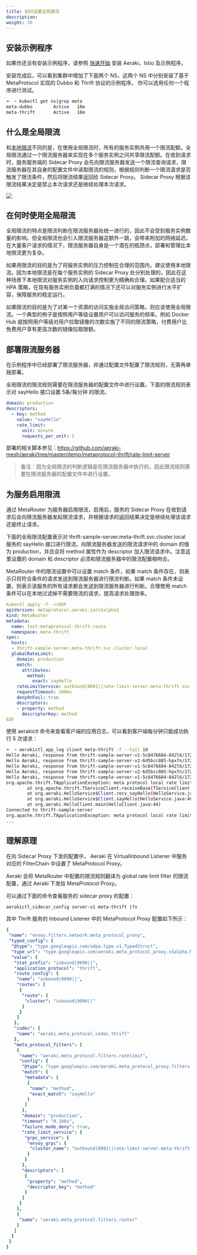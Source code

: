 ```yaml
---
title: 如何设置全局限流
description: 
weight: 30
---
```


## 安装示例程序

如果你还没有安装示例程序，请参照 [快速开始](/zh/docs/v1.0/quickstart/) 安装 Aeraki，Istio 及示例程序。

安装完成后，可以看到集群中增加了下面两个 NS，这两个 NS 中分别安装了基于 MetaProtocol 实现的 Dubbo 和 Thrift 协议的示例程序。
你可以选用任何一个程序进行测试。

```bash
➜  ~ kubectl get ns|grep meta
meta-dubbo        Active   16m
meta-thrift       Active   16m
```

## 什么是全局限流

和[本地限流](/zh/docs/v1.0/tutorials/local-rate-limit/)不同的是，在使用全局限流时，所有的服务实例共用一个限流配额。全局限流通过一个限流服务器来实现在多个服务实例之间共享限流配额。在收到请求时，服务服务端的 Sidecar Proxy 会先向限流服务器发送一个限流查询请求，限流服务器在其自身的配置文件中读取限流的规则，根据规则判断一个限流请求是否触发了限流条件，然后将限流结果返回给 Sidecar Proxy。 Sidecar Proxy 根据该限流结果决定是禁止本次请求还是继续处理本次请求。

![](../global-rate-limit.png)

## 在何时使用全局限流
全局限流的特点是限流判断在限流服务器处统一进行的，因此不会受到服务实例数量的影响。但全局限流也会引入限流服务器这额外一跳，会带来附加的网络延迟。在大量客户请求的情况下，限流服务器自身是一个潜在的瓶颈点，部署和管理比本地限流更为复杂。

如果用限流的目的是为了将服务实例的压力控制在合理的范围内，建议使用本地限流。因为本地限流是在每个服务实例的 Sidecar Proxy 处分别处理的，因此在这种场景下本地限流对服务实例的入向请求控制更为精确和合理。如果配合适当的 HPA 策略，在现有服务实例负载都打满的情况下还可以对服务实例进行水平扩容，保障服务的稳定运行。

如果限流的目的是为了对某一个资源的访问实施全局访问策略，则应该使用全局限流。一个典型的例子是按照用户等级设置用户可以访问服务的频率。例如 Docker Hub 就按照用户等级对用户拉取镜像的次数实施了不同的限流策略，付费用户比免费用户享有更高次数的镜像拉取限额。

## 部署限流服务器

在示例程序中已经部署了限流服务器，并通过配置文件配置了限流规则，无需再单独部署。

全局限流的限流规则需要在限流服务器的配置文件中进行设置。下面的限流规则表示对 sayHello 接口设置 5条/每分钟 的限流。

```yaml
domain: production
descriptors:
  - key: method
    value: "sayHello"
    rate_limit:
      unit: minute
      requests_per_unit: 5
```

部署的相关脚本参见：https://github.com/aeraki-mesh/aeraki/tree/master/demo/metaprotocol-thrift/rate-limit-server

> 备注：因为全局限流的判断逻辑是在限流服务器中执行的，因此限流规则需要在限流服务器的配置文件中进行设置。

## 为服务启用限流

通过 MetaRouter 为服务器启用限流，启用后，服务的 Sidecar Proxy 在收到请求后会向限流服务器发起限流请求，并根据请求的返回结果决定是继续处理该请求还是终止请求。

下面的全局限流配置表示对 thrift-sample-server.meta-thrift.svc.cluster.local 服务的 sayHello 接口进行限流。向限流服务器发送的限流请求中的 domain 的值为 production，并且会将 method 属性作为 descriptor 加入限流请求中。注意这里设置的 domain 和 descriptor 必须和限流服务器中的限流配置相吻合。

MetaRouter 中的限流设置中可以设置 match 条件，如果 match 条件存在，则表示只将符合条件的请求发送到限流服务器进行限流判断。如果 match 条件未设置，则表示该服务的所有请求都会发送到限流服务器进行判断。合理使用 match 条件可以在本地过滤掉不需要限流的请求，提高请求处理效率。
```yaml
kubectl apply -f- <<EOF
apiVersion: metaprotocol.aeraki.io/v1alpha1
kind: MetaRouter
metadata:
  name: test-metaprotocol-thrift-route
  namespace: meta-thrift
spec:
  hosts:
  - thrift-sample-server.meta-thrift.svc.cluster.local
  globalRateLimit:
    domain: production
    match:
      attributes:
        method:
          exact: sayHello
    rateLimitService: outbound|8081||rate-limit-server.meta-thrift.svc.cluster.local
    requestTimeout: 100ms
    denyOnFail: true
    descriptors:
    - property: method
      descriptorKey: method
EOF
```

使用 aerakictl 命令来查看客户端的应用日志，可以看到客户端每分钟只能成功执行 5 次请求：

```bash
➜  ~ aerakictl_app_log client meta-thrift -f --tail 10
Hello Aeraki, response from thrift-sample-server-v1-5c8476684-842l6/172.17.0.40
Hello Aeraki, response from thrift-sample-server-v2-6d5bcc885-hpx7n/172.17.0.41
Hello Aeraki, response from thrift-sample-server-v1-5c8476684-842l6/172.17.0.40
Hello Aeraki, response from thrift-sample-server-v2-6d5bcc885-hpx7n/172.17.0.41
Hello Aeraki, response from thrift-sample-server-v1-5c8476684-842l6/172.17.0.40
org.apache.thrift.TApplicationException: meta protocol local rate limit: request '6' has been rate limited
        at org.apache.thrift.TServiceClient.receiveBase(TServiceClient.java:79)
        at org.aeraki.HelloService$Client.recv_sayHello(HelloService.java:61)
        at org.aeraki.HelloService$Client.sayHello(HelloService.java:48)
        at org.aeraki.HelloClient.main(HelloClient.java:44)
Connected to thrift-sample-server
org.apache.thrift.TApplicationException: meta protocol local rate limit: request '7' has been rate limited
...
```

## 理解原理

在向 Sidecar Proxy 下发的配置中， Aeraki 在 VirtualInbound Listener 中服务对应的 FilterChain 中设置了 MetaProtocol Proxy。

Aeraki 会将 MetaRouter 中配置的限流规则翻译为 global rate limit filter 的限流配置，通过 Aeraki 下发给 MetaProtocol Proxy。

可以通过下面的命令查看服务的 sidecar proxy 的配置：

``` bash
aerakictl_sidecar_config server-v1 meta-thrift |fx
```

其中 Thrift 服务的 Inbound Listener 中的 MetaProtocol Proxy 配置如下所示：

```yaml
{
 "name": "envoy.filters.network.meta_protocol_proxy",
 "typed_config": {
  "@type": "type.googleapis.com/udpa.type.v1.TypedStruct",
  "type_url": "type.googleapis.com/aeraki.meta_protocol_proxy.v1alpha.MetaProtocolProxy",
  "value": {
   "stat_prefix": "inbound|9090||",
   "application_protocol": "thrift",
   "route_config": {
    "name": "inbound|9090||",
    "routes": [
     {
      "route": {
       "cluster": "inbound|9090||"
      }
     }
    ]
   },
   "codec": {
    "name": "aeraki.meta_protocol.codec.thrift"
   },
   "meta_protocol_filters": [
    {
     "name": "aeraki.meta_protocol.filters.ratelimit",
     "config": {
      "@type": "type.googleapis.com/aeraki.meta_protocol_proxy.filters.ratelimit.v1alpha.RateLimit",
      "match": {
       "metadata": [
        {
         "name": "method",
         "exact_match": "sayHello"
        }
       ]
      },
      "domain": "production",
      "timeout": "0.100s",
      "failure_mode_deny": true,
      "rate_limit_service": {
       "grpc_service": {
        "envoy_grpc": {
         "cluster_name": "outbound|8081||rate-limit-server.meta-thrift.svc.cluster.local"
        }
       }
      },
      "descriptors": [
       {
        "property": "method",
        "descriptor_key": "method"
       }
      ]
     }
    },
    {
     "name": "aeraki.meta_protocol.filters.router"
    }
   ]
  }
 }
}
```








